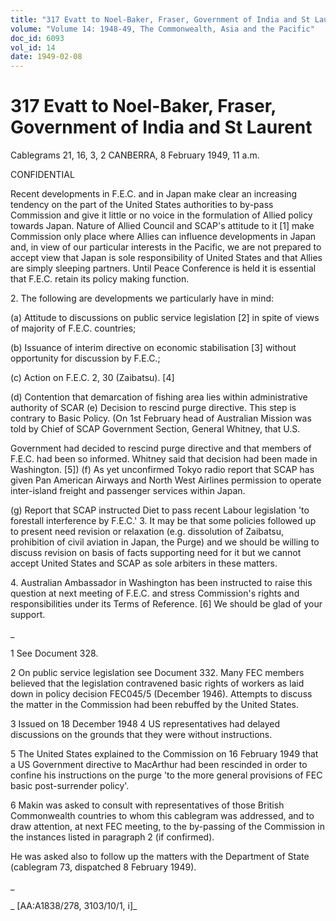 ```yaml
---
title: "317 Evatt to Noel-Baker, Fraser, Government of India and St Laurent"
volume: "Volume 14: 1948-49, The Commonwealth, Asia and the Pacific"
doc_id: 6093
vol_id: 14
date: 1949-02-08
---
```


# 317 Evatt to Noel-Baker, Fraser, Government of India and St Laurent

Cablegrams 21, 16, 3, 2 CANBERRA, 8 February 1949, 11 a.m.

CONFIDENTIAL

Recent developments in F.E.C. and in Japan make clear an increasing tendency on the part of the United States authorities to by-pass Commission and give it little or no voice in the formulation of Allied policy towards Japan. Nature of Allied Council and SCAP's attitude to it [1] make Commission only place where Allies can influence developments in Japan and, in view of our particular interests in the Pacific, we are not prepared to accept view that Japan is sole responsibility of United States and that Allies are simply sleeping partners. Until Peace Conference is held it is essential that F.E.C. retain its policy making function.

2\. The following are developments we particularly have in mind:

(a) Attitude to discussions on public service legislation [2] in spite of views of majority of F.E.C. countries;

(b) Issuance of interim directive on economic stabilisation [3] without opportunity for discussion by F.E.C.;

(c) Action on F.E.C. 2, 30 (Zaibatsu). [4]

(d) Contention that demarcation of fishing area lies within administrative authority of SCAR (e) Decision to rescind purge directive. This step is contrary to Basic Policy. (On 1st February head of Australian Mission was told by Chief of SCAP Government Section, General Whitney, that U.S.

Government had decided to rescind purge directive and that members of F.E.C. had been so informed. Whitney said that decision had been made in Washington. [5]) (f) As yet unconfirmed Tokyo radio report that SCAP has given Pan American Airways and North West Airlines permission to operate inter-island freight and passenger services within Japan.

(g) Report that SCAP instructed Diet to pass recent Labour legislation 'to forestall interference by F.E.C.' 3. It may be that some policies followed up to present need revision or relaxation (e.g. dissolution of Zaibatsu, prohibition of civil aviation in Japan, the Purge) and we should be willing to discuss revision on basis of facts supporting need for it but we cannot accept United States and SCAP as sole arbiters in these matters.

4\. Australian Ambassador in Washington has been instructed to raise this question at next meeting of F.E.C. and stress Commission's rights and responsibilities under its Terms of Reference. [6] We should be glad of your support.

_

1 See Document 328.

2 On public service legislation see Document 332. Many FEC members believed that the legislation contravened basic rights of workers as laid down in policy decision FEC045/5 (December 1946). Attempts to discuss the matter in the Commission had been rebuffed by the United States.

3 Issued on 18 December 1948 4 US representatives had delayed discussions on the grounds that they were without instructions.

5 The United States explained to the Commission on 16 February 1949 that a US Government directive to MacArthur had been rescinded in order to confine his instructions on the purge 'to the more general provisions of FEC basic post-surrender policy'.

6 Makin was asked to consult with representatives of those British Commonwealth countries to whom this cablegram was addressed, and to draw attention, at next FEC meeting, to the by-passing of the Commission in the instances listed in paragraph 2 (if confirmed).

He was asked also to follow up the matters with the Department of State (cablegram 73, dispatched 8 February 1949).

_

_ [AA:A1838/278, 3103/10/1, i]_
